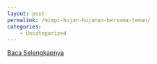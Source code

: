 ```yaml
---
layout: post
permalink: /mimpi-hujan-hujanan-bersama-teman/
categories:
    - Uncategorized
---
```


[Baca Selengkapnya](/01)